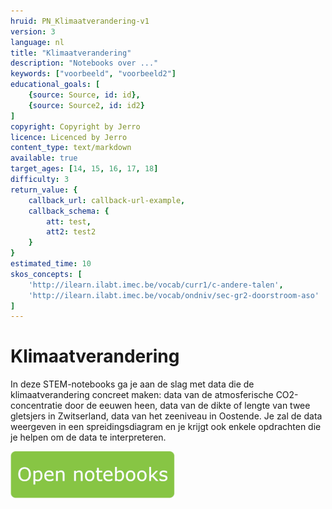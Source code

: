 ```yaml
---
hruid: PN_Klimaatverandering-v1
version: 3
language: nl
title: "Klimaatverandering"
description: "Notebooks over ..."
keywords: ["voorbeeld", "voorbeeld2"]
educational_goals: [
    {source: Source, id: id}, 
    {source: Source2, id: id2}
]
copyright: Copyright by Jerro
licence: Licenced by Jerro
content_type: text/markdown
available: true
target_ages: [14, 15, 16, 17, 18]
difficulty: 3
return_value: {
    callback_url: callback-url-example,
    callback_schema: {
        att: test,
        att2: test2
    }
}
estimated_time: 10
skos_concepts: [
    'http://ilearn.ilabt.imec.be/vocab/curr1/c-andere-talen', 
    'http://ilearn.ilabt.imec.be/vocab/ondniv/sec-gr2-doorstroom-aso'
]
---
```


# Klimaatverandering
In deze STEM-notebooks ga je aan de slag met data die de klimaatverandering concreet maken: data van de atmosferische CO2-concentratie door de eeuwen heen, data van de dikte of lengte van twee gletsjers in Zwitserland, data van het zeeniveau in Oostende.
Je zal de data weergeven in een spreidingsdiagram en je krijgt ook enkele opdrachten die je helpen om de data te interpreteren. 


[![](embed/Knop.png "Knop")](https://kiks.ilabt.imec.be/jupyterhub/?id=1100 "Notebooks Klimaatverandering")

